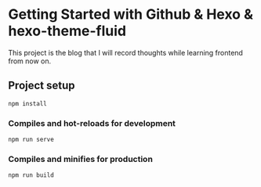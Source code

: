 # Getting Started with Github & Hexo & hexo-theme-fluid
This project is the blog that I will record thoughts while learning frontend from now on.

## Project setup
```
npm install
```

### Compiles and hot-reloads for development
```
npm run serve
```

### Compiles and minifies for production
```
npm run build
```